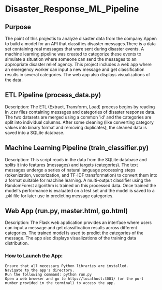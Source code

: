 # Disaster_Response_ML_Pipeline

## Purpose
The point of this projectis to analyze disaster data from the company Appen to build a model for an API that classifies disaster messages.There is a data set containing real messages that were sent during disaster events. A machine learning pipeline was created to categorize these events to simulate a situation where someone can send the messages to an appropriate disaster relief agency. This project includes a web app where an emergency worker can input a new message and get classification results in several categories. The web app also displays visualizations of the data. 

## ETL Pipeline (process_data.py)
Description:
The ETL (Extract, Transform, Load) process begins by reading in .csv files containing messages and categories of disaster response data. The two datasets are merged using a common 'id' and the categories are split into individual columns. After some cleaning (like converting category values into binary format and removing duplicates), the cleaned data is saved into a SQLite database.

## Machine Learning Pipeline (train_classifier.py)
Description:
This script reads in the data from the SQLite database and splits it into features (messages) and targets (categories). The text messages undergo a series of natural language processing steps (tokenization, vectorization, and TF-IDF transformation) to convert them into a format suitable for machine learning. A multi-output classifier using the RandomForest algorithm is trained on this processed data. Once trained the model's performance is evaluated on a test set and the model is saved to a .pkl file for later use in predicting message categories.

## Web App (run.py, master.html, go.html)
Description:
The Flask web application provides an interface where users can input a message and get classification results across different categories. The trained model is used to predict the categories of the message. The app also displays visualizations of the training data distribution.

### How to Launch the App:

    Ensure that all necessary Python libraries are installed.
    Navigate to the app's directory.
    Run the following command: python run.py
    Open a web browser and go to http://localhost:3001/ (or the port number provided in the terminal) to access the app.

